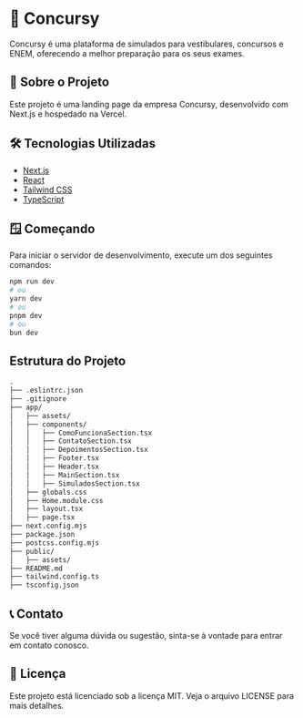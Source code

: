 # 🚀 Concursy

Concursy é uma plataforma de simulados para vestibulares, concursos e ENEM, oferecendo a melhor preparação para os seus exames.

## 📝 Sobre o Projeto

Este projeto é uma landing page da empresa Concursy, desenvolvido com Next.js e hospedado na Vercel.

## 🛠️ Tecnologias Utilizadas

- [Next.js](https://nextjs.org/)
- [React](https://reactjs.org/)
- [Tailwind CSS](https://tailwindcss.com/)
- [TypeScript](https://www.typescriptlang.org/)

## 🪟 Começando

Para iniciar o servidor de desenvolvimento, execute um dos seguintes comandos:

```bash
npm run dev
# ou
yarn dev
# ou
pnpm dev
# ou
bun dev
```

## Estrutura do Projeto

```markdown
.
├── .eslintrc.json
├── .gitignore
├── app/
│   ├── assets/
│   ├── components/
│   │   ├── ComoFuncionaSection.tsx
│   │   ├── ContatoSection.tsx
│   │   ├── DepoimentosSection.tsx
│   │   ├── Footer.tsx
│   │   ├── Header.tsx
│   │   ├── MainSection.tsx
│   │   ├── SimuladosSection.tsx
│   ├── globals.css
│   ├── Home.module.css
│   ├── layout.tsx
│   ├── page.tsx
├── next.config.mjs
├── package.json
├── postcss.config.mjs
├── public/
│   ├── assets/
├── README.md
├── tailwind.config.ts
├── tsconfig.json
```


## 📞 Contato
Se você tiver alguma dúvida ou sugestão, sinta-se à vontade para entrar em contato conosco.

## 📝 Licença
Este projeto está licenciado sob a licença MIT. Veja o arquivo LICENSE para mais detalhes.
